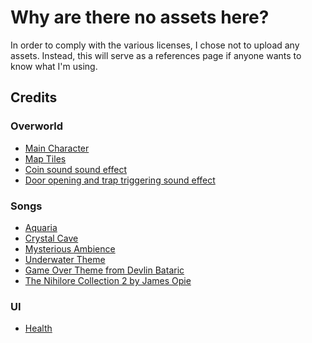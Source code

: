 # Why are there no assets here?
In order to comply with the various licenses, I chose not to upload any assets. Instead,
this will serve as a references page if anyone wants to know what I'm using.

## Credits
### Overworld
- [Main Character](https://0x72.itch.io/16x16-dungeon-tileset)
- [Map Tiles](https://0x72.itch.io/dungeontileset-ii)
- [Coin sound sound effect](https://opengameart.org/content/512-sound-effects-8-bit-style)
- [Door opening and trap triggering sound effect](https://opengameart.org/content/sfx-the-ultimate-2017-8-bit-mini-pack)

### Songs
- [Aquaria](https://opengameart.org/content/aquaria)
- [Crystal Cave](https://opengameart.org/content/crystal-cave-song18)
- [Mysterious Ambience](https://opengameart.org/content/mysterious-ambience-song21)
- [Underwater Theme](https://opengameart.org/content/underwater-theme)
- [Game Over Theme from Devlin Bataric](https://opengameart.org/content/69-game-over-jingles-pack)
- [The Nihilore Collection 2 by James Opie](https://nihilore.itch.io/nihilore-collection-2)

### UI
- [Health](https://opengameart.org/content/heart-health-bar)
